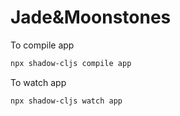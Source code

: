 # Jade&Moonstones

To compile app

```bash
npx shadow-cljs compile app
```

To watch app

```bash
npx shadow-cljs watch app
```

